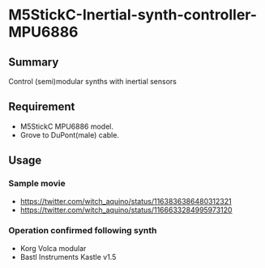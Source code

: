 # M5StickC-Inertial-synth-controller-MPU6886

## Summary
Control (semi)modular synths with inertial sensors

## Requirement
- M5StickC MPU6886 model.
- Grove to DuPont(male) cable.

## Usage
### Sample movie
- https://twitter.com/witch_aquino/status/1163836386480312321
- https://twitter.com/witch_aquino/status/1166633284995973120

### Operation confirmed following synth
- Korg Volca modular
- Bastl Instruments Kastle v1.5


    
